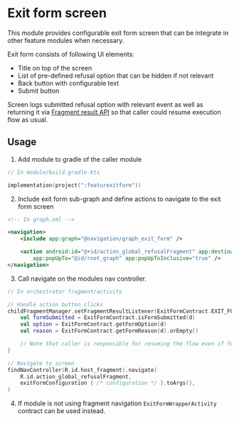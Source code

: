 # Exit form screen

This module provides configurable exit form screen that can
be integrate in other feature modules when necessary.

Exit form consists of following UI elements:

* Title on top of the screen
* List of pre-defined refusal option that can be hidden if not relevant
* Back button with configurable text
* Submit button

Screen logs submitted refusal option with relevant event as well as returning it
via [Fragment result API](https://developer.android.com/guide/fragments/communicate#fragment-result)
so that caller could resume execution flow as usual.

## Usage

1. Add module to gradle of the caller module

```kotlin
// In module/build.gradle.kts

implementation(project(":featurexitform"))
```

2. Include exit form sub-graph and define actions to navigate to the exit form screen

```xml
<!-- In graph.xml -->

<navigation>
    <include app:graph="@navigation/graph_exit_form" />

    <action android:id="@+id/action_global_refusalFragment" app:destination="@id/graph_exit_form"
        app:popUpTo="@id/root_graph" app:popUpToInclusive="true" />
</navigation>
```

3. Call navigate on the modules nav controller.

```kotlin
// In orchestrator fragment/activity

// Handle action button clicks
childFragmentManager.setFragmentResultListener(ExitFormContract.EXIT_FORM_REQUEST, this@lifecycleOwner) { _, d ->
    val formSubmitted = ExitFormContract.isFormSubmitted(d)
    val option = ExitFormContract.getFormOption(d)
    val reason = ExitFormContract.getFormReason(d).orEmpty()

    // Note that caller is responsible for resuming the flow even if form was not submitted
}

// Navigate to screen
findNavController(R.id.host_fragment).navigate(
    R.id.action_global_refusalFragment,
    exitFormConfiguration { /* configuration */ }.toArgs(),
)
```

4. If module is not using fragment navigation `ExitFormWrapperActivity` contract can be used
   instead.
